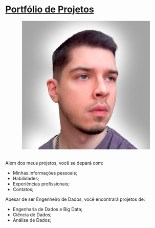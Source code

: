 # <ins>Portfólio de Projetos</ins>

<div align="center">
<img src="./my_page/linkedin.png" width="400" height="400"/>
</div>

<br>

Além dos meus projetos, você se depará com: 
- Minhas informações pessoais;
- Habilidades;
- Experiências profissionais;
- Contatos; 


Apesar de ser Engenheiro de Dados, você encontrará projetos de: 
- Engenharia de Dados e Big Data;
- Ciência de Dados;
- Análise de Dados;

